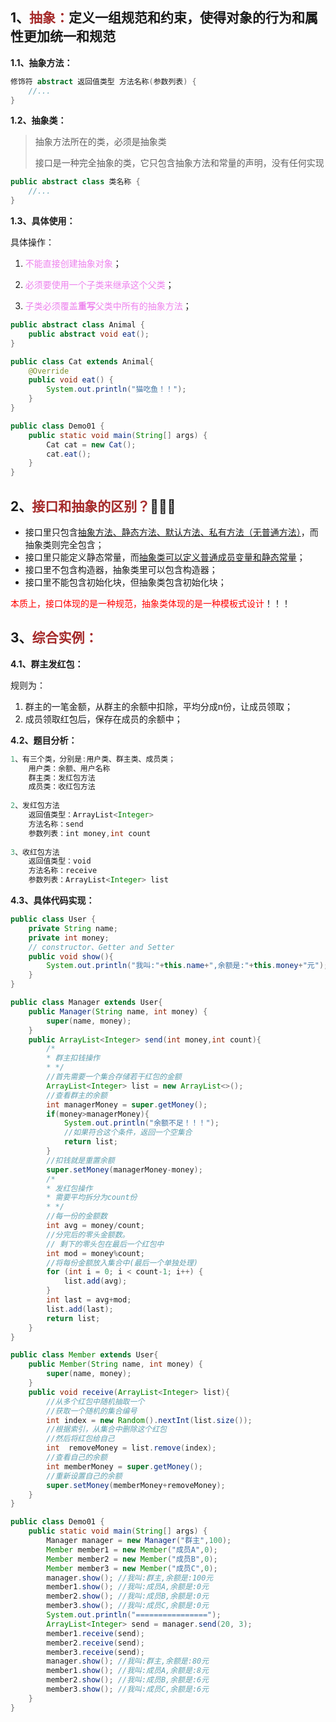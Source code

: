 ## 1、<span style="color:brown">抽象：</span>定义一组规范和约束，使得对象的行为和属性更加统一和规范

**1.1、抽象方法：**

```Java
修饰符 abstract 返回值类型 方法名称(参数列表) {
	//...
}
```

**1.2、抽象类：**

>  抽象方法所在的类，必须是抽象类
>
> 接口是一种完全抽象的类，它只包含抽象方法和常量的声明，没有任何实现

```java
public abstract class 类名称 {
    //...
}
```

**1.3、具体使用：**

具体操作：

1. <span style="color:violet">不能直接创建抽象对象</span>；

2. <span style="color:violet">必须要使用一个子类来继承这个父类</span>；

3. <span style="color:violet">子类必须覆盖**重写**父类中所有的抽象方法</span>；

```java
public abstract class Animal {
    public abstract void eat();
}
```

```java
public class Cat extends Animal{
    @Override
    public void eat() {
        System.out.println("猫吃鱼！！");
    }
}
```

```java
public class Demo01 {
    public static void main(String[] args) {
        Cat cat = new Cat();
        cat.eat();
    }
}
```



## 2、<span style="color:brown">接口和抽象的区别？</span>🎋🎋🎋

- 接口里只包含<u>抽象方法、静态方法、默认方法、私有方法（无普通方法）</u>，而抽象类则完全包含；
- 接口里只能定义静态常量，而<u>抽象类可以定义普通成员变量和静态常量</u>；
- 接口里不包含构造器，抽象类里可以包含构造器；
- 接口里不能包含初始化块，但抽象类包含初始化块；

<span style="color:red">本质上，接口体现的是一种规范，抽象类体现的是一种模板式设计</span>！！！



## 3、<span style="color:brown">综合实例：</span>

**4.1、群主发红包：**

规则为：

1. 群主的一笔金额，从群主的余额中扣除，平均分成n份，让成员领取；
2. 成员领取红包后，保存在成员的余额中；

**4.2、题目分析：**

```java
1、有三个类，分别是:用户类、群主类、成员类；
    用户类：余额、用户名称
    群主类：发红包方法
    成员类：收红包方法
    
2、发红包方法
    返回值类型：ArrayList<Integer>
    方法名称：send
    参数列表：int money,int count
    
3、收红包方法
    返回值类型：void
    方法名称：receive
    参数列表：ArrayList<Integer> list
```

**4.3、具体代码实现：**

```java
public class User {
    private String name;
    private int money;
    // constructor、Getter and Setter
    public void show(){
        System.out.println("我叫:"+this.name+",余额是:"+this.money+"元");
    }
}
```

```java
public class Manager extends User{
    public Manager(String name, int money) {
        super(name, money);
    }
    public ArrayList<Integer> send(int money,int count){
        /*
        * 群主扣钱操作
        * */
        //首先需要一个集合存储若干红包的金额
        ArrayList<Integer> list = new ArrayList<>();
        //查看群主的余额
        int managerMoney = super.getMoney();
        if(money>managerMoney){
            System.out.println("余额不足！！！");
            //如果符合这个条件，返回一个空集合
            return list;
        }
        //扣钱就是重置余额
        super.setMoney(managerMoney-money);
        /*
        * 发红包操作
        * 需要平均拆分为count份
        * */
        //每一份的金额数
        int avg = money/count;
        //分完后的零头金额数。
        // 剩下的零头包在最后一个红包中
        int mod = money%count;
        //将每份金额放入集合中(最后一个单独处理)
        for (int i = 0; i < count-1; i++) {
            list.add(avg);
        }
        int last = avg+mod;
        list.add(last);
        return list;
    }
}
```

```java
public class Member extends User{
    public Member(String name, int money) {
        super(name, money);
    }
    public void receive(ArrayList<Integer> list){
        //从多个红包中随机抽取一个
        //获取一个随机的集合编号
        int index = new Random().nextInt(list.size());
        //根据索引，从集合中删除这个红包
        //然后将红包给自己
        int  removeMoney = list.remove(index);
        //查看自己的余额
        int memberMoney = super.getMoney();
        //重新设置自己的余额
        super.setMoney(memberMoney+removeMoney);
    }
}
```

```java
public class Demo01 {
    public static void main(String[] args) {
        Manager manager = new Manager("群主",100);
        Member member1 = new Member("成员A",0);
        Member member2 = new Member("成员B",0);
        Member member3 = new Member("成员C",0);
        manager.show();	//我叫:群主,余额是:100元
        member1.show();	//我叫:成员A,余额是:0元
        member2.show();	//我叫:成员B,余额是:0元
        member3.show();	//我叫:成员C,余额是:0元
        System.out.println("================");
        ArrayList<Integer> send = manager.send(20, 3);
        member1.receive(send);
        member2.receive(send);
        member3.receive(send);
        manager.show();	//我叫:群主,余额是:80元
        member1.show();	//我叫:成员A,余额是:8元
        member2.show();	//我叫:成员B,余额是:6元
        member3.show();	//我叫:成员C,余额是:6元
    }
}
```

